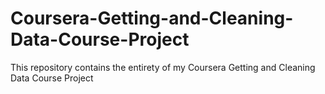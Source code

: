 # Coursera-Getting-and-Cleaning-Data-Course-Project
This repository contains the entirety of my Coursera Getting and Cleaning Data Course Project
